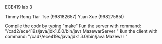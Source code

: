 ECE419 lab 3

Timmy Rong Tian Tse (998182657)
Yuan Xue (998275851)

Compile the code by typing "make"
Run the server with command: "/cad2/ece419s/java/jdk1.6.0/bin/java MazewarServer <port>"
Run the client with command: "/cad2/ece419s/java/jdk1.6.0/bin/java Mazewar <host> <port>"
